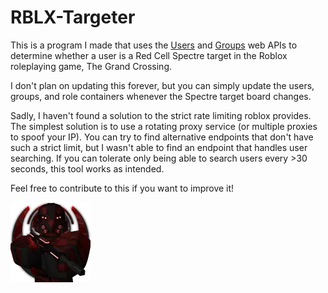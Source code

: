 # RBLX-Targeter

This is a program I made that uses the [Users](https://users.roblox.com/docs/index.html) and [Groups](https://groups.roblox.com/docs/index.html) web APIs to determine whether a user is a Red Cell Spectre target in the Roblox roleplaying game, The Grand Crossing.

I don't plan on updating this forever, but you can simply update the users, groups, and role containers whenever the Spectre target board changes.

Sadly, I haven't found a solution to the strict rate limiting roblox provides. The simplest solution is to use a rotating proxy service (or multiple proxies to spoof your IP). You can try to find alternative endpoints that don't have such a strict limit, but I wasn't able to find an endpoint that handles user searching. If you can tolerate only being able to search users every >30 seconds, this tool works as intended.

Feel free to contribute to this if you want to improve it!

![Red Cell Spectre Icon](red-cell-spectre.png)
